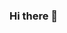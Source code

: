 ### Hi there 👋

<!--
**Dmeirbek/dmeirbek** is a ✨ _special_ ✨ repository because its `README.md` (this file) appears on your GitHub profile.

Here are some ideas to get you started:

- 🔭 I’m currently working on Improving life of Kazakhstani people
- 🌱 I’m currently learning Python
- 👯 I’m looking to collaborate on Github
- 🤔 I’m looking for help with Github
- 💬 Ask me about my interests
- 📫 How to reach me: say my name
- 😄 Pronouns: He/him
- ⚡ Fun fact: started learning English when i was 19
-->
